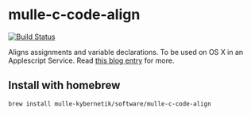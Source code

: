 mulle-c-code-align
==================

[![Build Status](https://travis-ci.org/mulle-nat/mulle-c-code-align.svg?branch=master)](https://travis-ci.org/mulle-nat/mulle-c-code-align)

Aligns assignments and variable declarations. To be used on OS X in an Applescript Service.
Read [this blog entry](http://www.mulle-kybernetik.com/weblog/2012/sorting_and_beautifying_code_i.html) for more.

## Install with homebrew

```
brew install mulle-kybernetik/software/mulle-c-code-align
```
